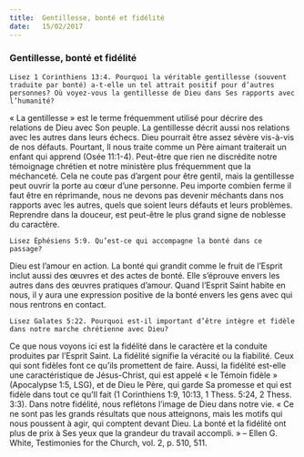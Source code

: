 ```yaml
---
title:  Gentillesse, bonté et fidélité
date:   15/02/2017
---
```


### Gentillesse, bonté et fidélité 

`Lisez 1 Corinthiens 13:4. Pourquoi la véritable gentillesse (souvent traduite par bonté) a-t-elle un tel attrait positif pour d’autres personnes? Où voyez-vous la gentillesse de Dieu dans Ses rapports avec l’humanité?` 

« La gentillesse » est le terme fréquemment utilisé pour décrire des relations de Dieu avec Son peuple. La gentillesse décrit aussi nos relations avec les autres dans leurs échecs. Dieu pourrait être assez sévère vis-à-vis de nos défauts. Pourtant, Il nous traite comme un Père aimant traiterait un enfant qui apprend (Osée 11:1-4). Peut-être que rien ne discrédite notre témoignage chrétien et notre ministère plus fréquemment que la méchanceté. Cela ne coute pas d’argent pour être gentil, mais la gentillesse peut ouvrir la porte au cœur d’une personne. Peu importe combien ferme il faut être en réprimande, nous ne devons pas devenir méchants dans nos rapports avec les autres, quels que soient leurs défauts et leurs problèmes. Reprendre dans la douceur, est peut-être le plus grand signe de noblesse du caractère. 

`Lisez Éphésiens 5:9. Qu’est-ce qui accompagne la bonté dans ce passage?` 

Dieu est l’amour en action. La bonté qui grandit comme le fruit de l’Esprit inclut aussi des œuvres et des actes de bonté. Elle s’éprouve envers les autres dans des œuvres pratiques d’amour. Quand l’Esprit Saint habite en nous, il y aura une expression positive de la bonté envers les gens avec qui nous rentrons en contact. 

`Lisez Galates 5:22. Pourquoi est-il important d’être intègre et fidèle dans notre marche chrétienne avec Dieu?` 

Ce que nous voyons ici est la fidélité dans le caractère et la conduite produites par l’Esprit Saint. La fidélité signifie la véracité ou la fiabilité. Ceux qui sont fidèles font ce qu’ils promettent de faire. Aussi, la fidélité est-elle une caractéristique de Jésus-Christ, qui est appelé « le Témoin fidèle » (Apocalypse 1:5, LSG), et de Dieu le Père, qui garde Sa promesse et qui est fidèle dans tout ce qu’Il fait (1 Corinthiens 1:9, 10:13, 1 Thess. 5:24, 2 Thess. 3:3). Dans notre fidélité, nous reflétons l’image de Dieu dans notre vie. « Ce ne sont pas les grands résultats que nous atteignons, mais les motifs qui nous poussent à agir, qui comptent devant Dieu. La bonté et la fidélité ont plus de prix à Ses yeux que la grandeur du travail accompli. » – Ellen G. White, Testimonies for the Church, vol. 2, p. 510, 511. 